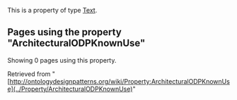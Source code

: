 This is a property of type [Text](../Type/Text "Type:Text").




  


## Pages using the property "ArchitecturalODPKnownUse"


Showing 0 pages using this property.



Retrieved from "[http://ontologydesignpatterns.org/wiki/Property:ArchitecturalODPKnownUse](../Property/ArchitecturalODPKnownUse)"